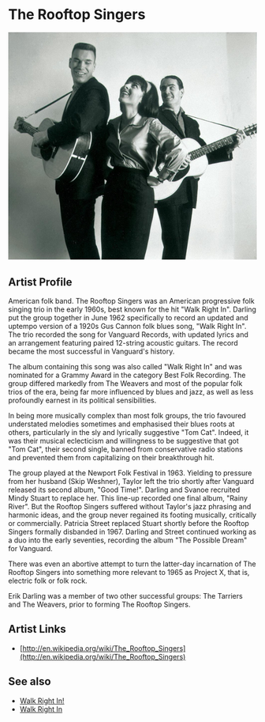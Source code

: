 # The Rooftop Singers

![](../../assets/artists/The_Rooftop_Singers.png)

## Artist Profile

American folk band. The Rooftop Singers was an American progressive folk singing trio in the early 1960s, best known for the hit "Walk Right In". Darling put the group together in June 1962 specifically to record an updated and uptempo version of a 1920s Gus Cannon folk blues song, "Walk Right In". The trio recorded the song for Vanguard Records, with updated lyrics and an arrangement featuring paired 12-string acoustic guitars. The record became the most successful in Vanguard's history.

The album containing this song was also called "Walk Right In" and was nominated for a Grammy Award in the category Best Folk Recording. The group differed markedly from The Weavers and most of the popular folk trios of the era, being far more influenced by blues and jazz, as well as less profoundly earnest in its political sensibilities.

In being more musically complex than most folk groups, the trio favoured understated melodies sometimes and emphasised their blues roots at others, particularly in the sly and lyrically suggestive "Tom Cat". Indeed, it was their musical eclecticism and willingness to be suggestive that got "Tom Cat", their second single, banned from conservative radio stations and prevented them from capitalizing on their breakthrough hit. 

The group played at the Newport Folk Festival in 1963. Yielding to pressure from her husband (Skip Weshner), Taylor left the trio shortly after Vanguard released its second album, "Good Time!". Darling and Svanoe recruited Mindy Stuart to replace her. This line-up recorded one final album, "Rainy River". But the Rooftop Singers suffered without Taylor's jazz phrasing and harmonic ideas, and the group never regained its footing musically, critically or commercially. Patricia Street replaced Stuart shortly before the Rooftop Singers formally disbanded in 1967. Darling and Street continued working as a duo into the early seventies, recording the album "The Possible Dream" for Vanguard. 

There was even an abortive attempt to turn the latter-day incarnation of The Rooftop Singers into something more relevant to 1965 as Project X, that is, electric folk or folk rock.

Erik Darling was a member of two other successful groups: The Tarriers and The Weavers, prior to forming The Rooftop Singers.

## Artist Links

- [http://en.wikipedia.org/wiki/The_Rooftop_Singers](http://en.wikipedia.org/wiki/The_Rooftop_Singers)


## See also

- [Walk Right In!](Walk_Right_In!.md)
- [Walk Right In](Walk_Right_In.md)
